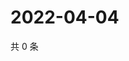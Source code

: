 # 2022-04-04

共 0 条

<!-- BEGIN WEIBO -->
<!-- 最后更新时间 Mon Apr 04 2022 04:13:35 GMT+0800 (China Standard Time) -->

<!-- END WEIBO -->
